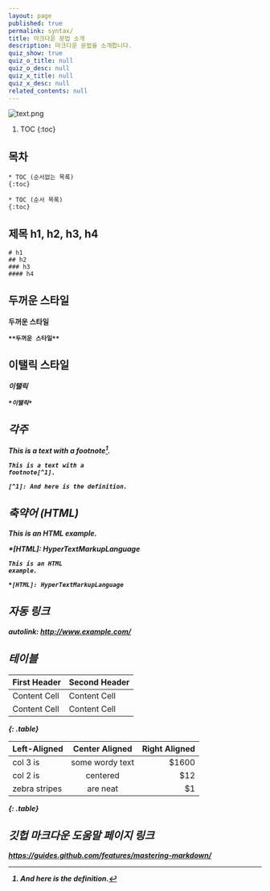 ```yaml
---
layout: page
published: true
permalink: syntax/
title: 마크다운 문법 소개
description: 마크다운 문법을 소개합니다.
quiz_show: true
quiz_o_title: null
quiz_o_desc: null
quiz_x_title: null
quiz_x_desc: null
related_contents: null
---
```


![text.png]({{site.baseurl}}/media/text.png)

1. TOC
{:toc}

## 목차

```
* TOC (순서없는 목록)
{:toc}

* TOC (순서 목록)
{:toc}
```

## 제목 h1, h2, h3, h4

```
# h1
## h2
### h3
#### h4
```

## 두꺼운 스타일 <strong>

**두꺼운 스타일**

```
**두꺼운 스타일**
```

## 이탤릭 스타일 <em>

*이탤릭*

```
*이탤릭*
```

## 각주

This is a text with a
footnote[^1].

[^1]: And here is the definition.

```
This is a text with a
footnote[^1].

[^1]: And here is the definition.
```


## 축약어 (HTML)

This is an HTML
example.

*[HTML]: HyperTextMarkupLanguage

```
This is an HTML
example.

*[HTML]: HyperTextMarkupLanguage
```

## 자동 링크

autolink: <http://www.example.com/>


[linkid]: http://www.example.com/ "Optional Title"

## 테이블

First Header  | Second Header
------------- | -------------
Content Cell  | Content Cell
Content Cell  | Content Cell
{: .table}


|  Left-Aligned |  Center Aligned | Right Aligned |
| :------------ | :-------------: | ------------: |
| col 3 is      | some wordy text |         $1600 |
| col 2 is      |     centered    |           $12 |
| zebra stripes |     are neat    |            $1 |
{: .table}


## 깃헙 마크다운 도움말 페이지 링크

<https://guides.github.com/features/mastering-markdown/>
